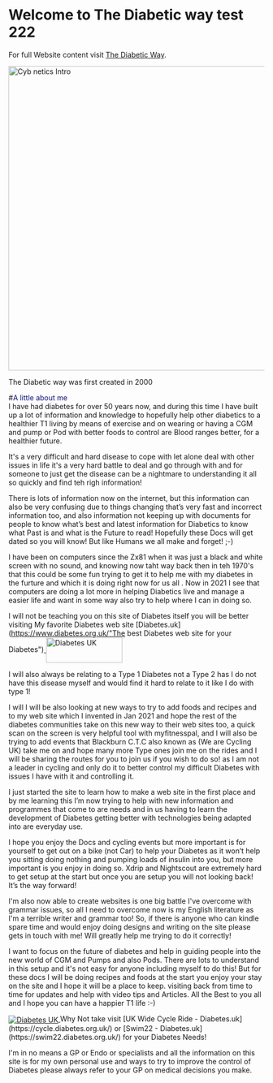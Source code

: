 <!-- this is  on github live server!
docs made by D.Galloway 2019- 2021
<<<<<<< HEAD
to see how to setup this see: https://www.mkdocs.org/user-guide/deploying-your-docs/
and also my notes in onenote Mkdocs to Github-->

# Welcome to The Diabetic way test 222

For full Website content visit [The Diabetic Way](https://www.thediabeticway.co.uk/index.php/en/).


<img width="600" height="600" border="0" align="center"  src="/my-project/img/cyb netics_logo.jpg" title="Cyb netics Intro"/>


The Diabetic way was first created in 2000


#<span style="color:#111478">A little about me </span> <br> 
I have had diabetes for over 50 years now, and during this time I have built up a lot of information and knowledge to hopefully help 
other diabetics to a healthier T1 living by means of exercise and on wearing or having a CGM and pump or Pod with  better foods to control are Blood ranges better, for a healthier future. 

It's a very difficult and hard disease to cope with let alone deal with other issues in life it's a very hard battle to deal and go through with and for someone to just get the disease can be a nightmare to understanding it all so quickly and find teh righ information! 

There is lots of information now on the internet, but this information can also be very confusing due to things changing that’s very fast and incorrect information too, and also information not keeping up with documents for people to know what’s best and latest information for Diabetics to know what Past is and what is the Future to read! Hopefully these Docs will get dated so you will know! But like Humans we all make and forget! ;-) 

I have been on computers since the Zx81 when it was just a black and white screen with no sound, and knowing now taht  way back then in teh 1970's that this could be some fun trying to get it to help me with my diabetes in the furture and which it is doing right now for us all
.
Now in 2021 I see that computers are doing a lot more in helping Diabetics live and manage a easier life and want in some way also try to help where I can in doing so.

I will not be teaching you on this site of Diabetes itself you will be better visiting My favorite Diabetes web site [Diabetes.uk](https://www.diabetes.org.uk/"The best Diabetes web site for your Diabetes")<a href="https://www.diabetes.org.uk/" target="_blank">
  <img width="150px" height="50" border="0" align="center"  src="/my-project/img/Diabetesuk/pngarea.com_rutgers-logo-png-8467605.png" title="Diabetes UK"/>
</a>

I will also always be relating to a Type 1 Diabetes not a Type 2 has I do not have this disease myself and would find it hard to relate to it like I do with type 1! 

I will I will be also looking at new ways to try to add foods and recipes and to my web site which I invented in Jan 2021 and hope the rest of the diabetes communities take on this new way to their web sites too, a quick scan on the screen is very helpful tool with myfitnesspal, and  I will  also be trying to add events that Blackburn C.T.C also known as (We are Cycling UK) take me on and hope many more Type ones join me on the rides and I will be sharing the routes for you to join us if you wish to do so!  as I am not a leader in cycling and only do it to better 
control my difficult Diabetes with issues I have with it and controlling it.

I just started the site to learn how to make a web site in the first place and by me learning this I’m now trying to help with new information and programmes that come to are needs and in us having to learn the development of Diabetes getting better with technologies being adapted into are everyday use.

I hope you enjoy the Docs and cycling events but more important is for yourself to get out on a bike (not Car) to help your Diabetes as it won’t help you sitting doing nothing and pumping loads of insulin into you, but more important is you enjoy in doing so.
Xdrip and Nightscout are extremely hard to get setup at the start but once you are setup you will not looking back! It’s the way forward!


I'm also now able to create websites is one big battle I've overcome with grammar issues, so all I need to overcome now is my English literature as 
I'm a terrible writer and grammar too! So, if there is anyone who can kindle spare time and would enjoy doing designs and writing on the site 
please gets in touch with me! Will greatly help me trying to do it correctly!

I want to focus on the future of diabetes and help in guiding people into the new world of CGM and Pumps and also Pods. There are lots to understand in this setup and it's not easy for anyone including myself to do this!
But for these docs I will be doing recipes and foods at the start
you enjoy your stay on the site and I hope it will be a place to keep.
visiting back from time to time for updates and help with video tips and Articles. All the Best to you all and I hope you can have a happier T1 life :-)

<a href="https://www.diabetes.org.uk/" target="_blank">
  <img width="auto" height="auto" border="0" align="center"  src="/my-project/img/Diabetesuk/pngarea.com_rutgers-logo-png-8467605.png" title="Diabetes UK"/>
</a>               Why Not take visit [UK Wide Cycle Ride - Diabetes.uk](https://cycle.diabetes.org.uk/) or  [Swim22 - Diabetes.uk](https://swim22.diabetes.org.uk/)   for your Diabetes Needs!


I'm in no means a GP or Endo or specialists and all the information on this site is for my own personal use and ways to try to improve the control of Diabetes please always refer to your GP on medical decisions you make.
